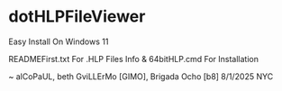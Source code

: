 # dotHLPFileViewer
Easy Install On Windows 11

READMEFirst.txt For .HLP Files Info & 64bitHLP.cmd For Installation

~ alCoPaUL, beth GviLLErMo [GIMO], Brigada Ocho [b8]
8/1/2025 NYC
